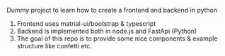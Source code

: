 Dummy project to learn how to create a frontend and backend in python
1. Frontend uses matrial-ui/bootstrap & typescript
2. Backend is implemented both in node.js and FastApi (Python)
3. The goal of this repo is to provide some nice components & example structure like confetti etc. 
